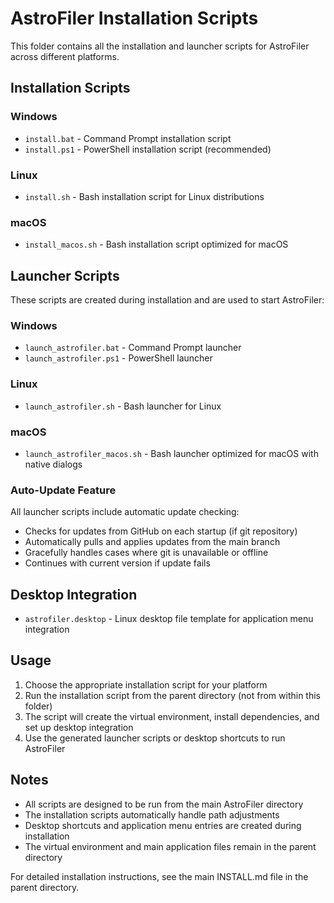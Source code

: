 # AstroFiler Installation Scripts

This folder contains all the installation and launcher scripts for AstroFiler across different platforms.

## Installation Scripts

### Windows
- `install.bat` - Command Prompt installation script
- `install.ps1` - PowerShell installation script (recommended)

### Linux
- `install.sh` - Bash installation script for Linux distributions

### macOS
- `install_macos.sh` - Bash installation script optimized for macOS

## Launcher Scripts

These scripts are created during installation and are used to start AstroFiler:

### Windows
- `launch_astrofiler.bat` - Command Prompt launcher
- `launch_astrofiler.ps1` - PowerShell launcher

### Linux
- `launch_astrofiler.sh` - Bash launcher for Linux

### macOS
- `launch_astrofiler_macos.sh` - Bash launcher optimized for macOS with native dialogs

### Auto-Update Feature
All launcher scripts include automatic update checking:
- Checks for updates from GitHub on each startup (if git repository)
- Automatically pulls and applies updates from the main branch
- Gracefully handles cases where git is unavailable or offline
- Continues with current version if update fails

## Desktop Integration

- `astrofiler.desktop` - Linux desktop file template for application menu integration

## Usage

1. Choose the appropriate installation script for your platform
2. Run the installation script from the parent directory (not from within this folder)
3. The script will create the virtual environment, install dependencies, and set up desktop integration
4. Use the generated launcher scripts or desktop shortcuts to run AstroFiler

## Notes

- All scripts are designed to be run from the main AstroFiler directory
- The installation scripts automatically handle path adjustments
- Desktop shortcuts and application menu entries are created during installation
- The virtual environment and main application files remain in the parent directory

For detailed installation instructions, see the main INSTALL.md file in the parent directory.
